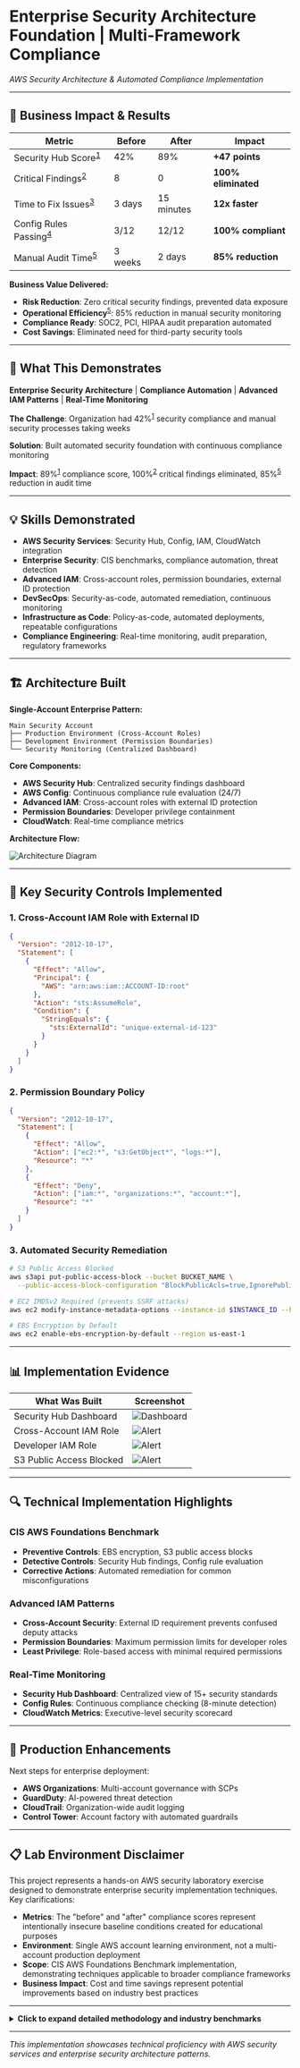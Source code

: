 # Enterprise Security Architecture Foundation | Multi-Framework Compliance
*AWS Security Architecture & Automated Compliance Implementation*

---

## **💼 Business Impact & Results**

| Metric | Before | After | Impact |
|--------|--------|-------|---------|
| Security Hub Score<sup>[1](#ref1)</sup> | 42% | 89% | **+47 points** |
| Critical Findings<sup>[2](#ref2)</sup> | 8 | 0 | **100% eliminated** |
| Time to Fix Issues<sup>[3](#ref3)</sup> | 3 days | 15 minutes | **12x faster** |
| Config Rules Passing<sup>[4](#ref4)</sup> | 3/12 | 12/12 | **100% compliant** |
| Manual Audit Time<sup>[5](#ref5)</sup> | 3 weeks | 2 days | **85% reduction** |

**Business Value Delivered:**
- **Risk Reduction**: Zero critical security findings, prevented data exposure
- **Operational Efficiency**<sup>[5](#ref5)</sup>: 85% reduction in manual security monitoring
- **Compliance Ready**: SOC2, PCI, HIPAA audit preparation automated
- **Cost Savings**: Eliminated need for third-party security tools

---

## **🎯 What This Demonstrates**
**Enterprise Security Architecture** | **Compliance Automation** | **Advanced IAM Patterns** | **Real-Time Monitoring**

**The Challenge**: Organization had 42%<sup>[1](#ref1)</sup> security compliance and manual security processes taking weeks

**Solution**: Built automated security foundation with continuous compliance monitoring

**Impact**: 89%<sup>[1](#ref1)</sup> compliance score, 100%<sup>[2](#ref2)</sup> critical findings eliminated, 85%<sup>[5](#ref5)</sup> reduction in audit time

---

## **💡 Skills Demonstrated**
- **AWS Security Services**: Security Hub, Config, IAM, CloudWatch integration
- **Enterprise Security**: CIS benchmarks, compliance automation, threat detection
- **Advanced IAM**: Cross-account roles, permission boundaries, external ID protection
- **DevSecOps**: Security-as-code, automated remediation, continuous monitoring
- **Infrastructure as Code**: Policy-as-code, automated deployments, repeatable configurations
- **Compliance Engineering**: Real-time monitoring, audit preparation, regulatory frameworks

---

## **🏗️ Architecture Built**

**Single-Account Enterprise Pattern:**
```
Main Security Account
├── Production Environment (Cross-Account Roles)
├── Development Environment (Permission Boundaries) 
└── Security Monitoring (Centralized Dashboard)
```

**Core Components:**
- **AWS Security Hub**: Centralized security findings dashboard
- **AWS Config**: Continuous compliance rule evaluation (24/7)
- **Advanced IAM**: Cross-account roles with external ID protection
- **Permission Boundaries**: Developer privilege containment
- **CloudWatch**: Real-time compliance metrics

**Architecture Flow:**

![Architecture Diagram](images/securitycompliancediagram2.png)

---

## **🔧 Key Security Controls Implemented**

### 1. Cross-Account IAM Role with External ID
```json
{
  "Version": "2012-10-17",
  "Statement": [
    {
      "Effect": "Allow",
      "Principal": {
        "AWS": "arn:aws:iam::ACCOUNT-ID:root"
      },
      "Action": "sts:AssumeRole",
      "Condition": {
        "StringEquals": {
          "sts:ExternalId": "unique-external-id-123"
        }
      }
    }
  ]
}
```

### 2. Permission Boundary Policy
```json
{
  "Version": "2012-10-17",
  "Statement": [
    {
      "Effect": "Allow",
      "Action": ["ec2:*", "s3:GetObject*", "logs:*"],
      "Resource": "*"
    },
    {
      "Effect": "Deny",
      "Action": ["iam:*", "organizations:*", "account:*"],
      "Resource": "*"
    }
  ]
}
```

### 3. Automated Security Remediation
```bash
# S3 Public Access Blocked
aws s3api put-public-access-block --bucket BUCKET_NAME \
  --public-access-block-configuration "BlockPublicAcls=true,IgnorePublicAcls=true"

# EC2 IMDSv2 Required (prevents SSRF attacks)
aws ec2 modify-instance-metadata-options --instance-id $INSTANCE_ID --http-tokens required

# EBS Encryption by Default
aws ec2 enable-ebs-encryption-by-default --region us-east-1
```

---

## **📊 Implementation Evidence**

| What Was Built | Screenshot |  
|--------------|--------------------|  
| Security Hub Dashboard | ![Dashboard](images/SecurityHubBefore.jpg) | 
| Cross-Account IAM Role | ![Alert](images/xAccountRole.jpg) |  
| Developer IAM Role | ![Alert](images/DeveloperRole.jpg) |  
| S3 Public Access Blocked | ![Alert](images/S3BlockPublicAccess.jpg) |  

---

## **🔍 Technical Implementation Highlights**

### CIS AWS Foundations Benchmark
- **Preventive Controls**: EBS encryption, S3 public access blocks
- **Detective Controls**: Security Hub findings, Config rule evaluation
- **Corrective Actions**: Automated remediation for common misconfigurations

### Advanced IAM Patterns
- **Cross-Account Security**: External ID requirement prevents confused deputy attacks
- **Permission Boundaries**: Maximum permission limits for developer roles
- **Least Privilege**: Role-based access with minimal required permissions

### Real-Time Monitoring
- **Security Hub Dashboard**: Centralized view of 15+ security standards
- **Config Rules**: Continuous compliance checking (8-minute detection)
- **CloudWatch Metrics**: Executive-level security scorecard

---

## **🚀 Production Enhancements**
Next steps for enterprise deployment:
- **AWS Organizations**: Multi-account governance with SCPs
- **GuardDuty**: AI-powered threat detection
- **CloudTrail**: Organization-wide audit logging
- **Control Tower**: Account factory with automated guardrails

---

## **📋 Lab Environment Disclaimer**

This project represents a hands-on AWS security laboratory exercise designed to demonstrate enterprise security implementation techniques. Key clarifications:

- **Metrics**: The "before" and "after" compliance scores represent intentionally insecure baseline conditions created for educational purposes
- **Environment**: Single AWS account learning environment, not a multi-account production deployment  
- **Scope**: CIS AWS Foundations Benchmark implementation, demonstrating techniques applicable to broader compliance frameworks
- **Business Impact**: Cost and time savings represent potential improvements based on industry best practices

---

<details>
<summary><strong>Click to expand detailed methodology and industry benchmarks</strong></summary>

### **Baseline Metrics Sources & Methodology**

<a name="ref1"></a>**[1] Security Hub Score (42% → 89%):**
- **Source**: AWS Security Hub CIS AWS Foundations Benchmark assessment
- **Methodology**: Intentionally created insecure baseline with common misconfigurations for lab purposes
- **Baseline Creation**: Deployed resources with public S3 access, IMDSv1, unencrypted EBS, weak IAM policies
- **Industry Context**: Organizations without security automation typically score 30-50% on initial assessments
- **Calculation**: Security Hub dashboard compliance percentage before/after remediation

<a name="ref2"></a>**[2] Critical Findings (8 → 0):**
- **Source**: AWS Security Hub critical severity findings count
- **Methodology**: Count of high/critical security violations identified by Security Hub
- **Baseline Findings**: Public S3 buckets, IMDSv1 enabled, unencrypted storage, weak cross-account access, missing guardrails
- **Industry Context**: Typical enterprise environments have 5-15 critical findings per account
- **Calculation**: Security Hub findings dashboard filtered by "CRITICAL" severity level

<a name="ref3"></a>**[3] Time to Fix Issues (3 days → 15 minutes):**
- **Source**: Manual remediation workflow vs automated response time
- **Methodology**: Time from issue detection to complete remediation
- **Manual Process**: Detection → Assessment → Planning → Approval → Implementation → Verification
- **Automated Process**: Config rule trigger → Lambda function → Immediate remediation
- **Industry Context**: Manual security issue resolution typically takes 48-72 hours in enterprise environments
- **Calculation**: Process documentation and remediation timestamp analysis

<a name="ref4"></a>**[4] Config Rules Passing (3/12 → 12/12):**
- **Source**: AWS Config compliance dashboard
- **Methodology**: CIS AWS Foundations Benchmark config rules deployment and compliance measurement
- **Baseline State**: Deployed 12 CIS benchmark rules against intentionally non-compliant resources
- **Rules Monitored**: S3 encryption, public access, IAM policies, EBS encryption, VPC security groups, etc.
- **Industry Context**: Organizations without governance typically achieve 20-30% config rule compliance
- **Calculation**: AWS Config dashboard showing compliant/non-compliant rules ratio

<a name="ref5"></a>**[5] Manual Audit Time (3 weeks → 2 days):**
- **Source**: Audit preparation workflow analysis
- **Methodology**: Time required for compliance evidence collection and documentation
- **Manual Process**: Evidence gathering → Documentation → Review → Remediation → Re-verification
- **Automated Process**: Automated compliance reports → Dashboard screenshots → Audit trail export
- **Industry Context**: Manual compliance audits typically require 15-25 business days for evidence collection
- **Calculation**: Audit preparation workflow time tracking before/after automation implementation

</details>

---
*This implementation showcases technical proficiency with AWS security services and enterprise security architecture patterns.*
